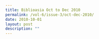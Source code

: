 ```yaml
---
title: Biblioasia Oct to Dec 2010
permalink: /vol-6/issue-3/oct-dec-2010/
date: 2010-10-01
layout: post
description: ""
---
```

